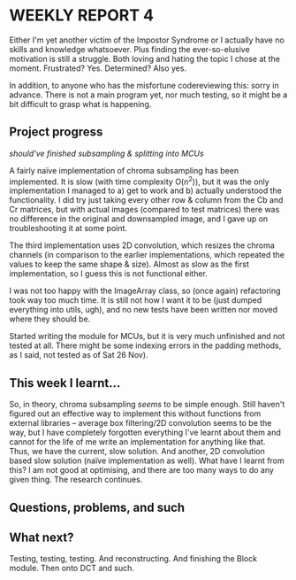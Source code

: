 # WEEKLY REPORT 4

Either I'm yet another victim of the Impostor Syndrome or I actually have no skills and knowledge whatsoever. Plus finding the ever-so-elusive motivation is still a struggle. Both loving and hating the topic I chose at the moment. Frustrated? Yes. Determined? Also yes.

In addition, to anyone who has the misfortune codereviewing this: sorry in advance. There is not a main program yet, nor much testing, so it might be a bit difficult to grasp what is happening. 

## Project progress

*should've finished subsampling & splitting into MCUs*

A fairly naïve implementation of chroma subsampling has been implemented. It is slow (with time complexity O(n<sup>2</sup>)), but it was the only implementation I managed to a) get to work and b) actually understood the functionality. I did try just taking every other row & column from the Cb and Cr matrices, but with actual images (compared to test matrices) there was no difference in the original and downsampled image, and I gave up on troubleshooting it at some point.

The third implementation uses 2D convolution, which resizes the chroma channels (in comparison to the earlier implementations, which repeated the values to keep the same shape & size). Almost as slow as the first implementation, so I guess this is not functional either.

I was not too happy with the ImageArray class, so (once again) refactoring took way too much time. It is still not how I want it to be (just dumped everything into utils, ugh), and no new tests have been written nor moved where they should be.

Started writing the module for MCUs, but it is very much unfinished and not tested at all. There might be some indexing errors in the padding methods, as I said, not tested as of Sat 26 Nov).

## This week I learnt...

So, in theory, chroma subsampling *seems* to be simple enough. Still haven't figured out an effective way to implement this without functions from external libraries – average box filtering/2D convolution seems to be the way, but I have completely forgotten everything I've learnt about them and cannot for the life of me write an implementation for anything like that. Thus, we have the current, slow solution. And another, 2D convolution based slow solution (naïve implementation as well). What have I learnt from this? I am not good at optimising, and there are too many ways to do any given thing. The research continues.

## Questions, problems, and such

## What next?

Testing, testing, testing. And reconstructing. And finishing the Block module. Then onto DCT and such.
